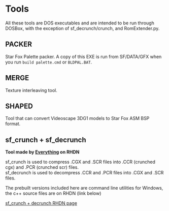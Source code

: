 # Tools
All these tools are DOS executables and are intended to be run through DOSBox, with the exception of sf_decrunch/crunch, and RomExtender.py.

## PACKER
Star Fox Palette packer. A copy of this EXE is run from SF/DATA/GFX when you run ``build palette.cmd`` or ``BLDPAL.BAT``.

## MERGE
Texture interleaving tool.

## SHAPED
Tool that can convert Videoscape 3DG1 models to Star Fox ASM BSP format.

## sf_crunch + sf_decrunch
**Tool made by [Everything](https://www.romhacking.net/community/3898/) on RHDN**

sf_crunch is used to compress .CGX and .SCR files into .CCR (crunched cgx) and .PCR (crunched scr) files.<br />
sf_decrunch is used to decompress .CCR and .PCR files into .CGX and .SCR files.

The prebuilt versions included here are command line utilities for Windows, the c++ source files are on RHDN (link below)

[sf_crunch + decrunch RHDN page](https://www.romhacking.net/utilities/1543/)
